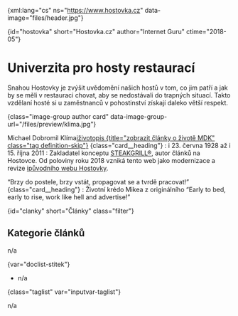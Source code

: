 
{xml:lang="cs" ns="https://www.hostovka.cz" data-image="files/header.jpg"}

{id="hostovka" short="Hostovka.cz" author="Internet Guru" ctime="2018-05"}

# Univerzita pro hosty restaurací

Snahou Hostovky je zvýšit uvědomění našich hostů v tom, co jim patří a jak by se měli v restauraci chovat, aby se nedostávali do trapných situací. Takto vzdělaní hosté si u zaměstnanců v pohostinství získají daleko větší respekt.

{class="image-group author card" data-image-group-url="/files/preview/klima.jpg"}

Michael Dobromil Klíma[<span class="fa fa-tag">i</span>životopis {title="zobrazit články o životě MDK" class="tag definition-skip"}][1] {class="card__heading"}
:   <span class="far fa-asterisk">i</span> 23. června 1928 až <span class="far fa-cross">i</span> 15. října 2011
:   Zakladatel konceptu [STEAKGRILL®][2], autor článků na Hostovce. Od poloviny roku 2018 vzniká tento web jako modernizace a revize [<span class="far fa-globe">i</span>původního webu Hostovky][3].

<q>Brzy do postele, brzy vstát, propagovat se a tvrdě pracovat!</q> {class="card__heading"}
:   Životní krédo Mikea z originálního <q xml:lang="en">Early to bed, early to rise, work like hell and advertise!</q> 

{id="clanky" short="Články" class="filter"}

## Kategorie článků

n/a

{var="doclist-stitek"}

  * n/a

{class="taglist" var="inputvar-taglist"}

n/a

<!--     <h id="faq" class="hide">FAQ</h> -->

<!--     <desc class="hide">n/a</desc> -->

 [1]: ?stitek=zivotopis#clanky
 [2]: https://www.steakgrill.cz
 [3]: http://2017.hostovka.cz

